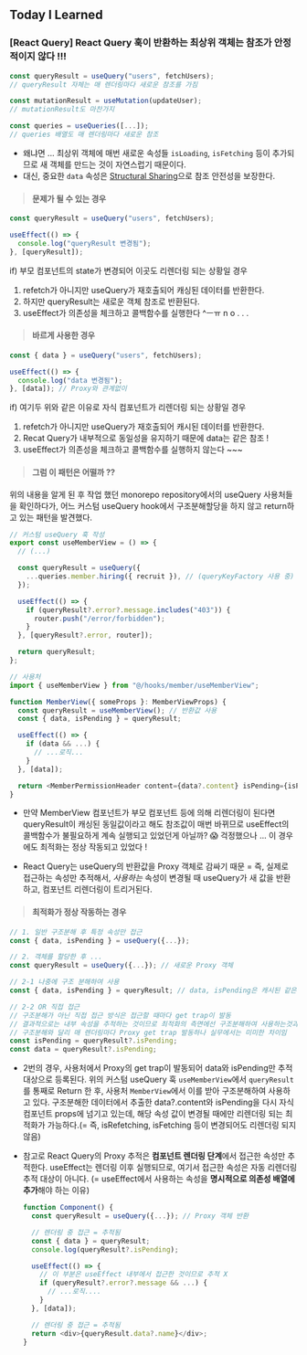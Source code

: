 ## Today I Learned

### [React Query] React Query 훅이 반환하는 최상위 객체는 참조가 안정적이지 않다 !!!

```javascript
const queryResult = useQuery("users", fetchUsers);
// queryResult 자체는 매 렌더링마다 새로운 참조를 가짐

const mutationResult = useMutation(updateUser);
// mutationResult도 마찬가지

const queries = useQueries([...]);
// queries 배열도 매 렌더링마다 새로운 참조
```

- 왜냐면 ... 최상위 객체에 매번 새로운 속성들 `isLoading`, `isFetching` 등이 추가되므로 새 객체를 만드는 것이 자연스럽기 때문이다.
- 대신, 중요한 `data` 속성은 [Structural Sharing](/2510/251027.md#react-query-structural-sharing)으로 참조 안전성을 보장한다.

> #### 문제가 될 수 있는 경우

```javascript
const queryResult = useQuery("users", fetchUsers);

useEffect(() => {
  console.log("queryResult 변경됨");
}, [queryResult]);
```

if) 부모 컴포넌트의 state가 변경되어 이곳도 리렌더링 되는 상황일 경우

1. refetch가 아니지만 useQuery가 재호출되어 캐싱된 데이터를 반환한다.
2. 하지만 queryResult는 새로운 객체 참조로 반환된다.
3. useEffect가 의존성을 체크하고 콜백함수를 실행한다 ^ㅡㅠ n o . . .

> #### 바르게 사용한 경우

```javascript
const { data } = useQuery("users", fetchUsers);

useEffect(() => {
  console.log("data 변경됨");
}, [data]); // Proxy와 관계없이
```

if) 여기두 위와 같은 이유로 자식 컴포넌트가 리렌더링 되는 상황일 경우

1. refetch가 아니지만 useQuery가 재호출되어 캐시된 데이터를 반환한다.
2. Recat Query가 내부적으로 동일성을 유지하기 때문에 data는 같은 참조 !
3. useEffect가 의존성을 체크하고 콜백함수를 실행하지 않는다 ~~~

> #### 그럼 이 패턴은 어떨까 ??

위의 내용을 알게 된 후 작업 했던 monorepo repository에서의 useQuery 사용처들을 확인하다가, 어느 커스텀 useQuery hook에서 구조분해할당을 하지 않고 return하고 있는 패턴을 발견했다.

```javascript
// 커스텀 useQuery 훅 작성
export const useMemberView = () => {
  // (...)

  const queryResult = useQuery({
    ...queries.member.hiring({ recruit }), // (queryKeyFactory 사용 중)
  });

  useEffect(() => {
    if (queryResult?.error?.message.includes("403")) {
      router.push("/error/forbidden");
    }
  }, [queryResult?.error, router]);

  return queryResult;
};
```

```javascript
// 사용처
import { useMemberView } from "@/hooks/member/useMemberView";

function MemberView({ someProps }: MemberViewProps) {
  const queryResult = useMemberView(); // 반환값 사용
  const { data, isPending } = queryResult;

  useEffect(() => {
    if (data && ...) {
      // ...로직...
    }
  }, [data]);

  return <MemberPermissionHeader content={data?.content} isPending={isPending} />;
}
```

- 만약 MemberView 컴포넌트가 부모 컴포넌트 등에 의해 리렌더링이 된다면 queryResult이 캐싱된 동일값이라고 해도 참조값이 매번 바뀌므로 useEffect의 콜백함수가 불필요하게 계속 실행되고 있었던게 아닐까? 😱 걱정했으나 ... 이 경우에도 최적화는 정상 작동되고 있었다 !

- React Query는 useQuery의 반환값을 Proxy 객체로 감싸기 때문 = 즉, 실제로 접근하는 속성만 추적해서, <i>사용하는</i> 속성이 변경될 때 useQuery가 새 값을 반환하고, 컴포넌트 리렌더링이 트리거된다.

> #### 최적화가 정상 작동하는 경우

```javascript
// 1. 일반 구조분해 후 특정 속성만 접근
const { data, isPending } = useQuery({...});

// 2. 객체를 할당한 후 ...
const queryResult = useQuery({...}); // 새로운 Proxy 객체

// 2-1 나중에 구조 분해하여 사용
const { data, isPending } = queryResult; // data, isPending은 캐시된 같은 참조

// 2-2 OR 직접 접근
// 구조분해가 아닌 직접 접근 방식은 접근할 때마다 get trap이 발동
// 결과적으로는 내부 속성을 추적하는 것이므로 최적화의 측면에선 구조분해하여 사용하는것과 동일
// 구조분해와 달리 매 렌더링마다 Proxy get trap 발동하나 실무에서는 미미한 차이임
const isPending = queryResult?.isPending;
const data = queryResult?.isPending;
```

- 2번의 경우, 사용처에서 Proxy의 get trap이 발동되어 data와 isPending만 추적 대상으로 등록된다. 위의 커스텀 useQuery 훅 `useMemberView`에서 `queryResult`를 통째로 Return 한 후, 사용처 `MemberView`에서 이를 받아 구조분해하여 사용하고 있다. 구조분해한 데이터에서 추출한 data?.content와 isPending을 다시 자식 컴포넌트 props에 넘기고 있는데, 해당 속성 값이 변경될 때에만 리렌더링 되는 최적화가 가능하다.(= 즉, isRefetching, isFetching 등이 변경되어도 리렌더링 되지 않음)

- 참고로 React Query의 Proxy 추적은 **컴포넌트 렌더링 단계**에서 접근한 속성만 추적한다. useEffect는 렌더링 이후 실행되므로, 여기서 접근한 속성은 자동 리렌더링 추적 대상이 아니다. (= useEffect에서 사용하는 속성을 **명시적으로 의존성 배열에 추가**해야 하는 이유)

  ```javascript
  function Component() {
    const queryResult = useQuery({...}); // Proxy 객체 반환

    // 렌더링 중 접근 = 추적됨
    const { data } = queryResult;
    console.log(queryResult?.isPending);

    useEffect(() => {
      // 이 부분은 useEffect 내부에서 접근한 것이므로 추적 X
      if (queryResult?.error?.message && ...) {
        // ...로직....
      }
    }, [data]);

    // 렌더링 중 접근 = 추적됨
    return <div>{queryResult.data?.name}</div>;
  }
  ```
